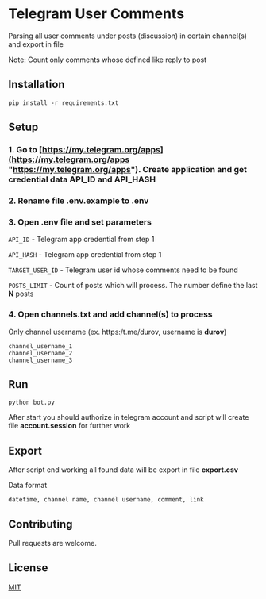 # Telegram User Comments

Parsing all user comments under posts (discussion) in certain channel(s) and export in file

Note: Count only comments whose defined like reply to post

## Installation
```
pip install -r requirements.txt
```
## Setup
### 1. Go to [https://my.telegram.org/apps](https://my.telegram.org/apps "https://my.telegram.org/apps"). Create application and get credential data API_ID and API_HASH
### 2. Rename file **.env.example** to **.env**
### 3. Open **.env** file and set parameters

  ```API_ID``` - Telegram app credential from step 1

  ```API_HASH``` - Telegram app credential from step 1

  ``TARGET_USER_ID`` - Telegram user id whose comments need to be found 

  ```POSTS_LIMIT``` - Count of posts which will process. The number define the last **N** posts

### 4. Open **channels.txt** and add channel(s) to process 

  Only channel username (ex. https:/t.me/durov, username is **durov**)

  ```
  channel_username_1
  channel_username_2
  channel_username_3
  ```

## Run

```
python bot.py
```

After start you should authorize in telegram account and script will create file **account.session** for further work 

## Export

After script end working all found data will be export in file **export.csv**

Data format

```
datetime, channel name, channel username, comment, link
```

## Contributing
Pull requests are welcome.

## License
[MIT](https://github.com/svtcore/telegram-user-comments/blob/main/LICENSE "MIT")
